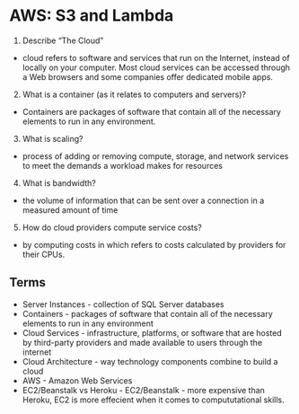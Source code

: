 # AWS: S3 and Lambda

1. Describe “The Cloud” 
-  cloud refers to software and services that run on the Internet, instead of locally on your computer. Most cloud services can be accessed through a Web browsers and some companies offer dedicated mobile apps.
2. What is a container (as it relates to computers and servers)?
- Containers are packages of software that contain all of the necessary elements to run in any environment.
3. What is scaling?
- process of adding or removing compute, storage, and network services to meet the demands a workload makes for resources
4. What is bandwidth?
- the volume of information that can be sent over a connection in a measured amount of time
5. How do cloud providers compute service costs?
- by computing costs in which refers to costs calculated by providers for their CPUs. 

## Terms

- Server Instances - collection of SQL Server databases
- Containers - packages of software that contain all of the necessary elements to run in any environment
- Cloud Services - infrastructure, platforms, or software that are hosted by third-party providers and made available to users through the internet
- Cloud Architecture - way technology components combine to build a cloud
- AWS - Amazon Web Services
- EC2/Beanstalk vs Heroku - EC2/Beanstalk - more expensive than Heroku, EC2 is more effecient when it comes to compututational skills.

